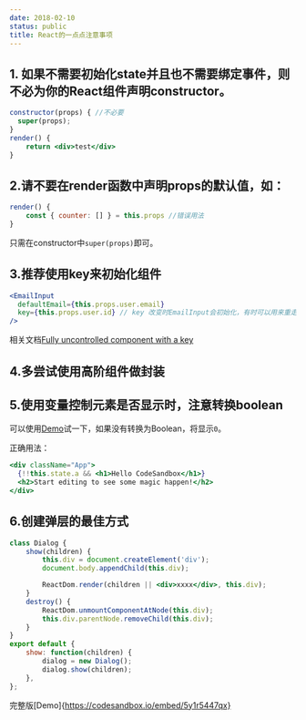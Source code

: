 ```yaml
---
date: 2018-02-10
status: public
title: React的一点点注意事项
---
```


## 1. 如果不需要初始化state并且也不需要绑定事件，则不必为你的React组件声明constructor。
``` jsx
constructor(props) { //不必要
  super(props);
}
render() {
    return <div>test</div>
}
```

## 2.请不要在render函数中声明props的默认值，如：
``` js
render() {
    const { counter: [] } = this.props //错误用法
}
```
只需在constructor中`super(props)`即可。

## 3.推荐使用key来初始化组件
``` jsx
<EmailInput
  defaultEmail={this.props.user.email}
  key={this.props.user.id} // key 改变时EmailInput会初始化，有时可以用来重走组件生命周期
/>
```
相关文档[Fully uncontrolled component with a key](https://reactjs.org/blog/2018/06/07/you-probably-dont-need-derived-state.html#recommendation-fully-uncontrolled-component-with-a-key)

## 4.多尝试使用高阶组件做封装

## 5.使用变量控制元素是否显示时，注意转换boolean

可以使用[Demo](https://codesandbox.io/s/5kzrp9y3ql)试一下，如果没有转换为Boolean，将显示`0`。

正确用法：

``` jsx
<div className="App">
  {!!this.state.a && <h1>Hello CodeSandbox</h1>}
  <h2>Start editing to see some magic happen!</h2>
</div>
```

## 6.创建弹层的最佳方式


``` jsx
class Dialog {
    show(children) {
        this.div = document.createElement('div');
        document.body.appendChild(this.div);

        ReactDom.render(children || <div>xxxx</div>, this.div);
    }
    destroy() {
        ReactDom.unmountComponentAtNode(this.div);
        this.div.parentNode.removeChild(this.div);
    }
}
export default {
    show: function(children) {
        dialog = new Dialog();
        dialog.show(children);
    },
};
```

完整版[Demo]{https://codesandbox.io/embed/5y1r5447qx}
